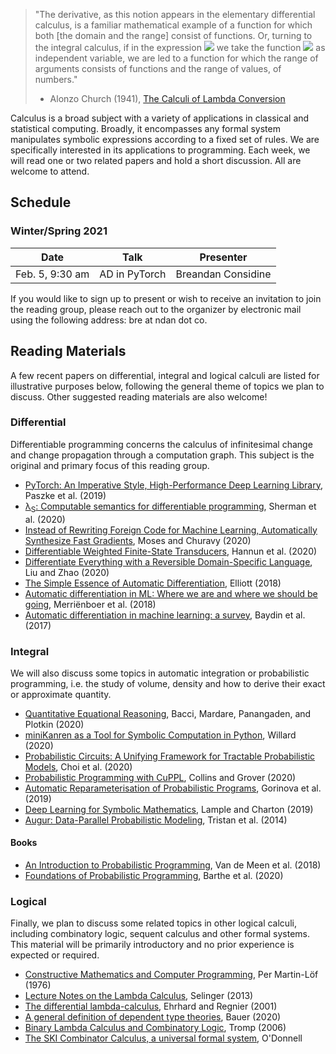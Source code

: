 > "The derivative, as this notion appears in the elementary differential calculus, is a familiar mathematical example of a function for which both [the domain and the range] consist of functions. Or, turning to the integral calculus, if in the expression <img src="https://render.githubusercontent.com/render/math?math=\int^{1}_0(f x)dx"> we take the function <img src="https://render.githubusercontent.com/render/math?math=f"> as independent variable, we are led to a function for which the range of arguments consists of functions and the range of values, of numbers."
>
> - Alonzo Church (1941), [The Calculi of Lambda Conversion](http://www.cap-lore.com/Languages/lambda/math/Alonzo/book.html)

Calculus is a broad subject with a variety of applications in classical and statistical computing. Broadly, it encompasses any formal system manipulates symbolic expressions according to a fixed set of rules. We are specifically interested in its applications to programming. Each week, we will read one or two related papers and hold a short discussion. All are welcome to attend.

## Schedule

### Winter/Spring 2021

| Date            | Talk              | Presenter           |
|-----------------|-------------------|---------------------|
| Feb. 5, 9:30 am | AD in PyTorch     | Breandan Considine  |

If you would like to sign up to present or wish to receive an invitation to join the reading group, please reach out to the organizer by electronic mail using the following address: bre at ndan dot co.

## Reading Materials

A few recent papers on differential, integral and logical calculi are listed for illustrative purposes below, following the general theme of topics we plan to discuss. Other suggested reading materials are also welcome!

### Differential

Differentiable programming concerns the calculus of infinitesimal change and change propagation through a computation graph. This subject is the original and primary focus of this reading group.

* [PyTorch: An Imperative Style, High-Performance Deep Learning Library](https://papers.nips.cc/paper/2019/file/bdbca288fee7f92f2bfa9f7012727740-Paper.pdf), Paszke et al. (2019)
* [λ<sub>S</sub>: Computable semantics for differentiable programming](https://arxiv.org/pdf/2007.08017.pdf), Sherman et al. (2020)
* [Instead of Rewriting Foreign Code for Machine Learning, Automatically Synthesize Fast Gradients](https://arxiv.org/pdf/2010.01709.pdf), Moses and Churavy (2020)
* [Differentiable Weighted Finite-State Transducers](https://arxiv.org/pdf/2010.01003.pdf), Hannun et al. (2020)
* [Differentiate Everything with a Reversible Domain-Specific Language](https://arxiv.org/pdf/2003.04617.pdf), Liu and Zhao (2020)
* [The Simple Essence of Automatic Differentiation](https://arxiv.org/pdf/1804.00746.pdf), Elliott (2018)
* [Automatic differentiation in ML: Where we are and where we should be going](https://arxiv.org/pdf/1810.11530.pdf), Merriënboer et al. (2018)
* [Automatic differentiation in machine learning: a survey](https://www.jmlr.org/papers/volume18/17-468/17-468.pdf), Baydin et al. (2017)

### Integral

We will also discuss some topics in automatic integration or probabilistic programming, i.e. the study of volume, density and how to derive their exact or approximate quantity.

* [Quantitative Equational Reasoning](https://www.cambridge.org/core/services/aop-cambridge-core/content/view/4B76BCCD4D6A3A37459C35ED2CE5FF93/9781108488518c10_333-360.pdf/quantitative_equational_reasoning.pdf), Bacci, Mardare, Panangaden, and Plotkin (2020)
* [miniKanren as a Tool for Symbolic Computation in Python](https://arxiv.org/pdf/2005.11644.pdf), Willard (2020)
* [Probabilistic Circuits: A Unifying Framework for Tractable Probabilistic Models](http://starai.cs.ucla.edu/papers/ProbCirc20.pdf), Choi et al. (2020)
* [Probabilistic Programming with CuPPL](https://arxiv.org/pdf/2010.08454.pdf), Collins and Grover (2020)
* [Automatic Reparameterisation of Probabilistic Programs](https://arxiv.org/pdf/1906.03028.pdf), Gorinova et al. (2019)
* [Deep Learning for Symbolic Mathematics](https://arxiv.org/pdf/1912.01412.pdf), Lample and Charton (2019)
* [Augur: Data-Parallel Probabilistic Modeling](https://papers.nips.cc/paper/2014/file/cf9a242b70f45317ffd281241fa66502-Paper.pdf), Tristan et al. (2014)

#### Books

* [An Introduction to Probabilistic Programming](https://arxiv.org/pdf/1809.10756.pdf), Van de Meen et al. (2018)
* [Foundations of Probabilistic Programming](https://www.cambridge.org/core/services/aop-cambridge-core/content/view/819623B1B5B33836476618AC0621F0EE/9781108488518AR.pdf), Barthe et al. (2020)

### Logical

Finally, we plan to discuss some related topics in other logical calculi, including combinatory logic, sequent calculus and other formal systems. This material will be primarily introductory and no prior experience is expected or required.

* [Constructive Mathematics and Computer Programming](https://www.cs.tufts.edu/~nr/cs257/archive/per-martin-lof/constructive-math.pdf), Per Martin-Löf (1976)
* [Lecture Notes on the Lambda Calculus](https://www.irif.fr/~mellies/mpri/mpri-ens/biblio/Selinger-Lambda-Calculus-Notes.pdf), Selinger (2013)
* [The differential lambda-calculus](https://core.ac.uk/download/pdf/82396223.pdf), Ehrhard and Regnier (2001)
* [A general definition of dependent type theories](https://arxiv.org/pdf/2009.05539.pdf), Bauer (2020)
* [Binary Lambda Calculus and Combinatory Logic](https://drops.dagstuhl.de/opus/volltexte/2006/628/pdf/06051.TrompJohn.Paper.628.pdf), Tromp (2006)
* [The SKI Combinator Calculus, a universal formal system](http://people.cs.uchicago.edu/~odonnell/Teacher/Lectures/Formal_Organization_of_Knowledge/Examples/combinator_calculus.texpdf.pdf), O'Donnell
